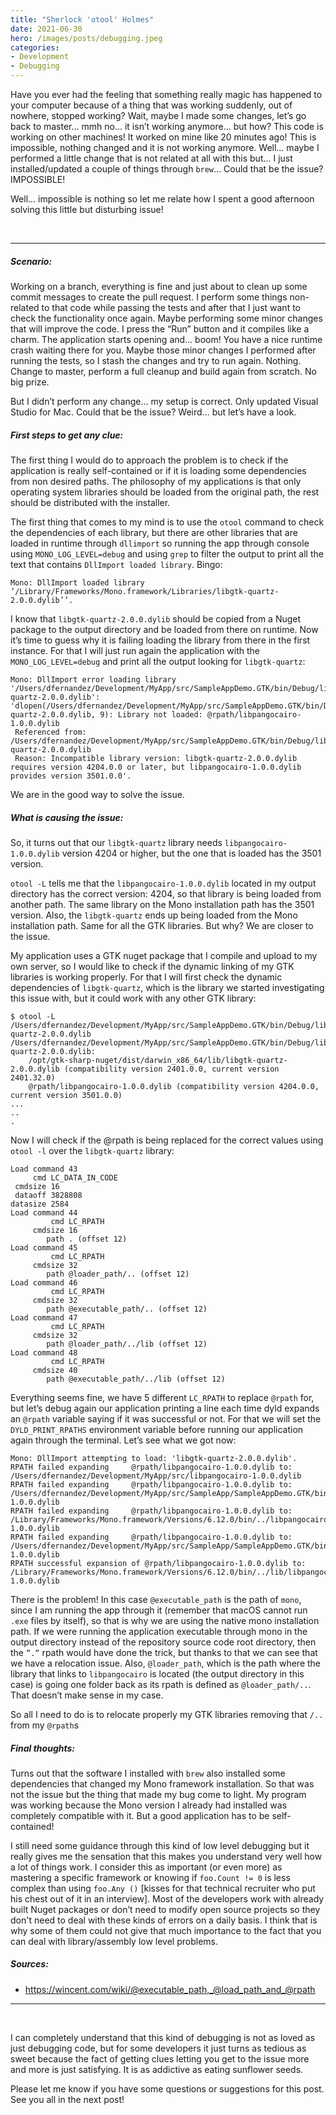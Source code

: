```yaml
---
title: "Sherlock 'otool' Holmes"
date: 2021-06-30
hero: /images/posts/debugging.jpeg
categories:
- Development
- Debugging
---
```


Have you ever had the feeling that something really magic has happened to your computer because of a thing that was working suddenly, out of nowhere, stopped working? Wait, maybe I made some changes, let’s go back to master... mmh no... it isn’t working anymore… but how? This code is working on other machines! It worked on mine like 20 minutes ago! This is impossible, nothing changed and it is not working anymore. Well… maybe I performed a little change that is not related at all with this but... I just installed/updated a couple of things through `brew`... Could that be the issue? IMPOSSIBLE!

Well... impossible is nothing so let me relate how I spent a good afternoon solving this little but disturbing issue!

<br />

---
##### Scenario:

Working on a branch, everything is fine and just about to clean up some commit messages to create the pull request. I perform some things non-related to that code while passing the tests and after that I just want to check the functionality once again. Maybe performing some minor changes that will improve the code. I press the “Run” button and it compiles like a charm. The application starts opening and… boom! You have a nice runtime crash waiting there for you. Maybe those minor changes I performed after running the tests, so I stash the changes and try to run again. Nothing. Change to master, perform a full cleanup and build again from scratch. No big prize.

But I didn’t perform any change... my setup is correct. Only updated Visual Studio for Mac. Could that be the issue? Weird... but let’s have a look.

##### First steps to get any clue:

The first thing I would do to approach the problem is to check if the application is really self-contained or if it is loading some dependencies from non desired paths. The philosophy of my applications is that only operating system libraries should be loaded from the original path, the rest should be distributed with the installer.

The first thing that comes to my mind is to use the `otool` command to check the dependencies of each library, but there are other libraries that are loaded in runtime through `dllimport` so running the app through console using `MONO_LOG_LEVEL=debug` and using `grep` to filter the output to print all the text that contains `DllImport loaded library`. Bingo:

`Mono: DllImport loaded library ‘/Library/Frameworks/Mono.framework/Libraries/libgtk-quartz-2.0.0.dylib’’.`

I know that `libgtk-quartz-2.0.0.dylib` should be copied from a Nuget package to the output directory and be loaded from there on runtime. Now it’s time to guess why it is failing loading the library from there in the first instance. For that I will just run again the application with the `MONO_LOG_LEVEL=debug` and print all the output looking for `libgtk-quartz`:

```
Mono: DllImport error loading library '/Users/dfernandez/Development/MyApp/src/SampleAppDemo.GTK/bin/Debug/libgtk-quartz-2.0.0.dylib': 'dlopen(/Users/dfernandez/Development/MyApp/src/SampleAppDemo.GTK/bin/Debug/libgtk-quartz-2.0.0.dylib, 9): Library not loaded: @rpath/libpangocairo-1.0.0.dylib
 Referenced from: /Users/dfernandez/Development/MyApp/src/SampleAppDemo.GTK/bin/Debug/libgtk-quartz-2.0.0.dylib
 Reason: Incompatible library version: libgtk-quartz-2.0.0.dylib requires version 4204.0.0 or later, but libpangocairo-1.0.0.dylib provides version 3501.0.0'.
```

We are in the good way to solve the issue.

##### What is causing the issue:

So, it turns out that our `libgtk-quartz` library needs `libpangocairo-1.0.0.dylib` version 4204 or higher, but the one that is loaded has the 3501 version.

`otool -L` tells me that the `libpangocairo-1.0.0.dylib` located in my output directory has the correct version: 4204, so that library is being loaded from another path. The same library on the Mono installation path has the 3501 version. Also, the `libgtk-quartz` ends up being loaded from the Mono installation path. Same for all the GTK libraries. But why? We are closer to the issue.

My application uses a GTK nuget package that I compile and upload to my own server, so I would like to check if the dynamic linking of my GTK libraries is working properly. For that I will first check the dynamic dependencies of `libgtk-quartz`, which is the library we started investigating this issue with, but it could work with any other GTK library:

```
$ otool -L /Users/dfernandez/Development/MyApp/src/SampleAppDemo.GTK/bin/Debug/libgtk-quartz-2.0.0.dylib
/Users/dfernandez/Development/MyApp/src/SampleAppDemo.GTK/bin/Debug/libgtk-quartz-2.0.0.dylib:
	/opt/gtk-sharp-nuget/dist/darwin_x86_64/lib/libgtk-quartz-2.0.0.dylib (compatibility version 2401.0.0, current version 2401.32.0)
	@rpath/libpangocairo-1.0.0.dylib (compatibility version 4204.0.0, current version 3501.0.0)
...
..
.
```

Now I will check if the @rpath is being replaced for the correct values using `otool -l` over the `libgtk-quartz` library:

```
Load command 43
     cmd LC_DATA_IN_CODE
 cmdsize 16
 dataoff 3828808
datasize 2584
Load command 44
         cmd LC_RPATH
     cmdsize 16
        path . (offset 12)
Load command 45
         cmd LC_RPATH
     cmdsize 32
        path @loader_path/.. (offset 12)
Load command 46
         cmd LC_RPATH
     cmdsize 32
        path @executable_path/.. (offset 12)
Load command 47
         cmd LC_RPATH
     cmdsize 32
        path @loader_path/../lib (offset 12)
Load command 48
         cmd LC_RPATH
     cmdsize 40
        path @executable_path/../lib (offset 12)
```

Everything seems fine, we have 5 different `LC_RPATH` to replace `@rpath` for, but let’s debug again our application printing a line each time dyld expands an `@rpath` variable saying if it was successful or not. For that we will set the `DYLD_PRINT_RPATHS` environment variable before running our application again through the terminal. Let’s see what we got now:

```
Mono: DllImport attempting to load: 'libgtk-quartz-2.0.0.dylib'.
RPATH failed expanding     @rpath/libpangocairo-1.0.0.dylib to: /Users/dfernandez/Development/MyApp/src/libpangocairo-1.0.0.dylib
RPATH failed expanding     @rpath/libpangocairo-1.0.0.dylib to: /Users/dfernandez/Development/MyApp/src/SampleApp/SampleAppDemo.GTK/bin/Debug/../libpangocairo-1.0.0.dylib
RPATH failed expanding     @rpath/libpangocairo-1.0.0.dylib to: /Library/Frameworks/Mono.framework/Versions/6.12.0/bin/../libpangocairo-1.0.0.dylib
RPATH failed expanding     @rpath/libpangocairo-1.0.0.dylib to: /Users/dfernandez/Development/MyApp/src/SampleApp/SampleAppDemo.GTK/bin/Debug/../lib/libpangocairo-1.0.0.dylib
RPATH successful expansion of @rpath/libpangocairo-1.0.0.dylib to: /Library/Frameworks/Mono.framework/Versions/6.12.0/bin/../lib/libpangocairo-1.0.0.dylib
```

There is the problem! In this case `@executable_path` is the path of `mono`, since I am running the app through it (remember that macOS cannot run `.exe` files by itself), so that is why we are using the native mono installation path. If we were running the application executable through mono in the output directory instead of the repository source code root directory, then the `”.”` rpath would have done the trick, but thanks to that we can see that we have a relocation issue. Also, `@loader_path`, which is the path where the library that links to `libpangocairo` is located (the output directory in this case) is going one folder back as its rpath is defined as `@loader_path/..`. That doesn’t make sense in my case.

So all I need to do is to relocate properly my GTK libraries removing that `/..` from my `@rpath`s

##### Final thoughts:

Turns out that the software I installed with `brew` also installed some dependencies that changed my Mono framework installation. So that was not the issue but the thing that made my bug come to light. My program was working because the Mono version I already had installed was completely compatible with it. But a good application has to be self-contained!

I still need some guidance through this kind of low level debugging but it really gives me the sensation that this makes you understand very well how a lot of things work. I consider this as important (or even more) as mastering a specific framework or knowing if `foo.Count != 0` is less complex than using `foo.Any ()` [kisses for that technical recruiter who put his chest out of it in an interview]. Most of the developers work with already built Nuget packages or don’t need to modify open source projects so they don't need to deal with these kinds of errors on a daily basis. I think that is why some of them could not give that much importance to the fact that you can deal with library/assembly low level problems.

##### Sources:

* https://wincent.com/wiki/@executable_path,_@load_path_and_@rpath

---
<br />

I can completely understand that this kind of debugging is not as loved as just debugging code, but for some developers it just turns as tedious as sweet because the fact of getting clues letting you get to the issue more and more is just satisfying. It is as addictive as eating sunflower seeds.

Please let me know if you have some questions or suggestions for this post. See you all in the next post!
